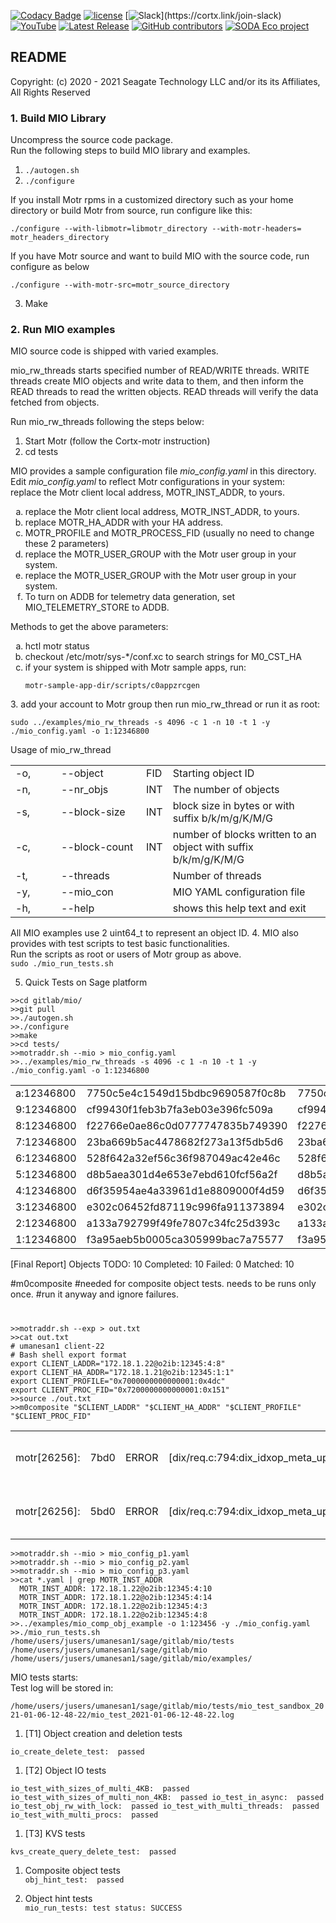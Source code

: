 [![Codacy Badge](https://app.codacy.com/project/badge/Grade/a3d60ecc5d8942c9a4b04bcf4b60bf20)](https://www.codacy.com/gh/Seagate/cortx/dashboard?utm_source=github.com&amp;utm_medium=referral&amp;utm_content=Seagate/cortx&amp;utm_campaign=Badge_Grade)
[![license](https://img.shields.io/badge/License-Apache%202.0-blue.svg)](https://github.com/Seagate/cortx/blob/main/LICENSE)
[![Slack](https://img.shields.io/badge/chat-on%20Slack-blue")](https://cortx.link/join-slack)
[![YouTube](https://img.shields.io/badge/Video-YouTube-red)](https://cortx.link/videos)
[![Latest Release](https://img.shields.io/github/v/release/Seagate/cortx?label=Latest%20Release)](https://github.com/seagate/cortx/releases/latest)
[![GitHub contributors](https://img.shields.io/github/contributors/Seagate/cortx)](https://github.com/Seagate/cortx/graphs/contributors/)
[![SODA Eco project](https://img.shields.io/badge/SODA-ECO%20Project-9cf)](./doc/Soda-welcome-page.md)

## README
Copyright: (c) 2020 - 2021 Seagate Technology LLC and/or its its Affiliates,  
All Rights Reserved  

### 1. Build MIO Library
Uncompress the source code package.  
Run the following steps to build MIO library and examples.
1. ``./autogen.sh``
1. ``./configure``  

If you install Motr rpms in a customized directory such as your home
directory or build Motr from source, run configure like this:  

``./configure --with-libmotr=libmotr_directory --with-motr-headers= motr_headers_directory``

If you have Motr source and want to build MIO with the source code, run
configure as below

``./configure --with-motr-src=motr_source_directory``

3. Make  

### 2. Run MIO examples  
MIO source code is shipped with varied examples.  

mio_rw_threads starts specified number of READ/WRITE threads. WRITE threads
create MIO objects and write data to them, and then inform the READ threads
to read the written objects. READ threads will verify the data fetched from
objects.  

Run mio_rw_threads following the steps below:  
1. Start Motr (follow the Cortx-motr instruction)
1. cd tests

MIO provides a sample configuration file *mio_config.yaml* in this directory.  
Edit *mio_config.yaml* to reflect Motr configurations in your system:  
replace the Motr client local address, MOTR_INST_ADDR, to yours.

<ol type="a">
  <li>replace the Motr client local address, MOTR_INST_ADDR, to yours.</li>
  <li>replace MOTR_HA_ADDR with your HA address.</li>
  <li>MOTR_PROFILE and MOTR_PROCESS_FID (usually no need to change these 2 parameters)</li>
  <li>replace the MOTR_USER_GROUP with the Motr user group in your system.</li>
  <li>replace the MOTR_USER_GROUP with the Motr user group in your system.</li>
  <li>To turn on ADDB for telemetry data generation, set MIO_TELEMETRY_STORE to
    ADDB.</li>
</ol>   

Methods to get the above parameters:
<ol type="a">
  <li>hctl motr status</li>
  <li>checkout /etc/motr/sys-*/conf.xc to search strings for M0_CST_HA</li>
  <li>if your system is shipped with Motr sample apps, run:  

  `` motr-sample-app-dir/scripts/c0appzrcgen ``
  </li>
  </ol>
3. add your account to Motr group then run mio_rw_thread or run it as root:  

  ``sudo ../examples/mio_rw_threads -s 4096 -c 1 -n 10 -t 1 -y ./mio_config.yaml -o 1:12346800``  

Usage of mio_rw_thread  
<table>  
  <tr>  
    <td width=57px>-o, </td>
    <td width=120px>--object </td>
    <td>FID     </td>
    <td>Starting object ID  </td>
  </tr>

  <tr>  
      <td>-n, </td>
      <td>--nr_objs </td>
      <td> INT </td>
      <td>The number of objects  </td>
  </tr>

  <tr>  
      <td>-s, </td>
      <td>--block-size  </td>
      <td> INT </td>
      <td>block size in bytes or with suffix b/k/m/g/K/M/G </td>
  </tr>

  <tr>  
      <td>-c, </td>
      <td>--block-count  </td>
      <td> INT </td>
      <td>number of blocks written to an object with suffix b/k/m/g/K/M/G</td>
  </tr>

  <tr>  
      <td>-t, </td>
      <td>--threads    </td>
      <td>  </td>
      <td>Number of threads </td>
  </tr>

  <tr>  
      <td>-y, </td>
      <td>--mio_con </td>
      <td>  </td>
      <td>MIO YAML configuration file</td>
  </tr>

  <tr>  
      <td>-h, </td>
      <td>--help </td>
      <td>  </td>
      <td>shows this help text and exit </td>
  </tr>

</table>  

All MIO examples use 2 uint64_t to represent an object ID.
4. MIO also provides with test scripts to test basic functionalities.  
Run the scripts as root or users of Motr group as above.  
``sudo ./mio_run_tests.sh``  

5. Quick Tests on Sage platform  
```
>>cd gitlab/mio/  
>>git pull
>>./autogen.sh  
>>./configure  
>>make  
>>cd tests/
>>motraddr.sh --mio > mio_config.yaml  
>>../examples/mio_rw_threads -s 4096 -c 1 -n 10 -t 1 -y ./mio_config.yaml -o 1:12346800   
```  
<table>  
  <tr>  
    <td width=110px>a:12346800 </td>
    <td width=320px>7750c5e4c1549d15bdbc9690587f0c8b </td>
    <td width=320px>7750c5e4c1549d15bdbc9690587f0c8b     </td>
  </tr>

  <tr>  
      <td>9:12346800 </td>
      <td>cf99430f1feb3b7fa3eb03e396fc509a </td>
      <td> cf99430f1feb3b7fa3eb03e396fc509a </td>
  </tr>

  <tr>  
      <td>8:12346800 </td>
      <td>f22766e0ae86c0d0777747835b749390  </td>
      <td> f22766e0ae86c0d0777747835b749390 </td>
  </tr>

  <tr>  
      <td>7:12346800 </td>
      <td>23ba669b5ac4478682f273a13f5db5d6 </td>
      <td> 23ba669b5ac4478682f273a13f5db5d6 </td>
  </tr>

  <tr>  
      <td>6:12346800</td>
      <td>528f642a32ef56c36f987049ac42e46c </td>
      <td> 528f642a32ef56c36f987049ac42e46c </td>

  </tr>

  <tr>  
      <td>5:12346800</td>
      <td>d8b5aea301d4e653e7ebd610fcf56a2f </td>
      <td> d8b5aea301d4e653e7ebd610fcf56a2f </td>

  </tr>

  <tr>  
      <td>4:12346800</td>
      <td>d6f35954ae4a33961d1e8809000f4d59 </td>
      <td> d6f35954ae4a33961d1e8809000f4d59 </td>

  </tr>

  <tr>  
      <td>3:12346800</td>
      <td>e302c06452fd87119c996fa911373894</td>
      <td> e302c06452fd87119c996fa911373894 </td>

  </tr>

  <tr>  
      <td>2:12346800</td>
      <td>a133a792799f49fe7807c34fc25d393c</td>
      <td> a133a792799f49fe7807c34fc25d393c </td>

  </tr>

  <tr>  
      <td>1:12346800</td>
      <td>f3a95aeb5b0005ca305999bac7a75577</td>
      <td> f3a95aeb5b0005ca305999bac7a75577 </td>

  </tr>
</table>  

[Final Report] 	  Objects TODO: 10    Completed: 10	  Failed: 0	    Matched: 10  

#m0composite
#needed for composite object tests. needs to be runs only once.
#run it anyway and ignore failures.  
#

```
>>motraddr.sh --exp > out.txt
>>cat out.txt
# umanesan1 client-22
# Bash shell export format
export CLIENT_LADDR="172.18.1.22@o2ib:12345:4:8"
export CLIENT_HA_ADDR="172.18.1.21@o2ib:12345:1:1"
export CLIENT_PROFILE="0x7000000000000001:0x4dc"
export CLIENT_PROC_FID="0x7200000000000001:0x151"
>>source ./out.txt
>>m0composite "$CLIENT_LADDR" "$CLIENT_HA_ADDR" "$CLIENT_PROFILE" "$CLIENT_PROC_FID"
```    
<table>  
  <tr>  
    <td>motr[26256]: </td>
    <td>7bd0</td>
    <td>ERROR </td>
    <td>[dix/req.c:794:dix_idxop_meta_update_ast_cb]  </td>
    <td>All items are failed  </td>

  </tr>

  <tr>  
    <td>motr[26256]: </td>
    <td>5bd0 </td>
    <td>ERROR </td>
    <td>[dix/req.c:794:dix_idxop_meta_update_ast_cb]  </td>
    <td>All items are failed  </td>

  </tr>
</table>  

```
>>motraddr.sh --mio > mio_config_p1.yaml
>>motraddr.sh --mio > mio_config_p2.yaml
>>motraddr.sh --mio > mio_config_p3.yaml
>>cat *.yaml | grep MOTR_INST_ADDR
  MOTR_INST_ADDR: 172.18.1.22@o2ib:12345:4:10
  MOTR_INST_ADDR: 172.18.1.22@o2ib:12345:4:14
  MOTR_INST_ADDR: 172.18.1.22@o2ib:12345:4:3
  MOTR_INST_ADDR: 172.18.1.22@o2ib:12345:4:8
>>../examples/mio_comp_obj_example -o 1:123456 -y ./mio_config.yaml
>>./mio_run_tests.sh
/home/users/jusers/umanesan1/sage/gitlab/mio/tests
/home/users/jusers/umanesan1/sage/gitlab/mio
/home/users/jusers/umanesan1/sage/gitlab/mio/examples/  
```  
MIO tests starts:  
Test log will be stored in:  

``/home/users/jusers/umanesan1/sage/gitlab/mio/tests/mio_test_sandbox_2021-01-06-12-48-22/mio_test_2021-01-06-12-48-22.log``  

1. [T1] Object creation and deletion tests </li>  

  ``io_create_delete_test:  passed``  

1. [T2] Object IO tests  

  ``io_test_with_sizes_of_multi_4KB:  passed
	io_test_with_sizes_of_multi_non_4KB:  passed
	io_test_in_async:  passed
	io_test_obj_rw_with_lock:  passed
	io_test_with_multi_threads:  passed
	io_test_with_multi_procs:  passed  
  ``  
1. [T3] KVS tests  

  ``kvs_create_query_delete_test:  passed``  
1. Composite object tests  
``obj_hint_test:  passed``

1. Object hint tests  
``mio_run_tests: test status: SUCCESS``
